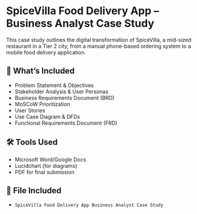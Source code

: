 # SpiceVilla Food Delivery App – Business Analyst Case Study

This case study outlines the digital transformation of SpiceVilla, a mid-sized restaurant in a Tier 2 city, from a manual phone-based ordering system to a mobile food delivery application.

## 📌 What’s Included
- Problem Statement & Objectives
- Stakeholder Analysis & User Personas
- Business Requirements Document (BRD)
- MoSCoW Prioritization
- User Stories
- Use Case Diagram & DFDs
- Functional Requirements Document (FRD)

## 🛠️ Tools Used
- Microsoft Word/Google Docs
- Lucidchart (for diagrams)
- PDF for final submission

## 📁 File Included
- `SpiceVilla Food Delivery App Business Analyst Case Study`

